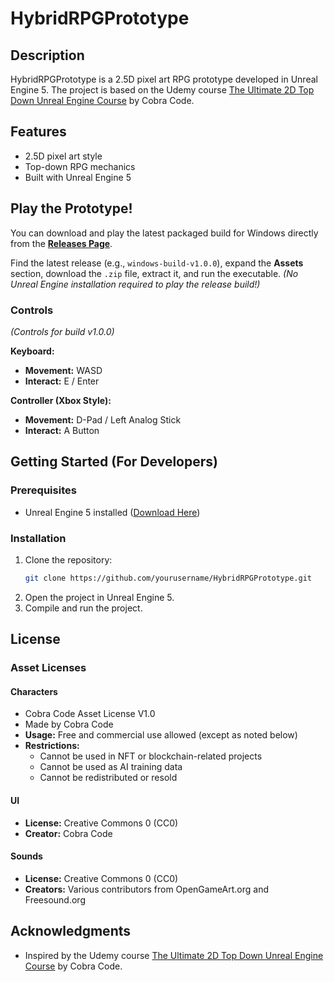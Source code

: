 # HybridRPGPrototype

## Description
HybridRPGPrototype is a 2.5D pixel art RPG prototype developed in Unreal Engine 5. The project is based on the Udemy course [The Ultimate 2D Top Down Unreal Engine Course](https://www.udemy.com/course/unreal-2d-top-down/) by Cobra Code.

## Features
- 2.5D pixel art style
- Top-down RPG mechanics
- Built with Unreal Engine 5

## Play the Prototype!
You can download and play the latest packaged build for Windows directly from the **[Releases Page](https://github.com/ermerp/HybridRPGPrototype/releases)**.

Find the latest release (e.g., `windows-build-v1.0.0`), expand the **Assets** section, download the `.zip` file, extract it, and run the executable. *(No Unreal Engine installation required to play the release build!)*

### Controls
*(Controls for build v1.0.0)*

**Keyboard:**
* **Movement:** WASD
* **Interact:** E / Enter

**Controller (Xbox Style):**
* **Movement:** D-Pad / Left Analog Stick
* **Interact:** A Button

## Getting Started (For Developers)
### Prerequisites
- Unreal Engine 5 installed ([Download Here](https://www.unrealengine.com/))

### Installation
1. Clone the repository:
   ```sh
   git clone https://github.com/yourusername/HybridRPGPrototype.git
   ```
2. Open the project in Unreal Engine 5.
3. Compile and run the project.

## License

### Asset Licenses
#### Characters
- Cobra Code Asset License V1.0
- Made by Cobra Code
- **Usage:** Free and commercial use allowed (except as noted below)
- **Restrictions:**
  - Cannot be used in NFT or blockchain-related projects
  - Cannot be used as AI training data
  - Cannot be redistributed or resold

#### UI
- **License:** Creative Commons 0 (CC0)
- **Creator:** Cobra Code

#### Sounds
- **License:** Creative Commons 0 (CC0)
- **Creators:** Various contributors from OpenGameArt.org and Freesound.org

## Acknowledgments
- Inspired by the Udemy course [The Ultimate 2D Top Down Unreal Engine Course](https://www.udemy.com/course/unreal-2d-top-down/) by Cobra Code.



